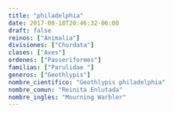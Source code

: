 ```yaml
---
title: "philadelphia"
date: 2017-08-18T20:46:32-06:00
draft: false
reinos: ["Animalia"]
divisiones: ["Chordata"]
clases: ["Aves"]
ordenes: ["Passeriformes"]
familias: ["Parulidae "]
generos: ["Geothlypis"]
nombre_cientifico: "Geothlypis philadelphia"
nombre_comun: "Reinita Enlutada"
nombre_ingles: "Mourning Warbler"
---
```

